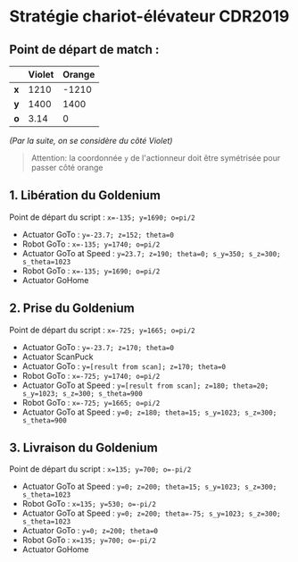 # Stratégie chariot-élévateur CDR2019

## Point de départ de match :
|     |Violet|Orange|
|-----|------|------|
|**x**|1210  |-1210 |
|**y**|1400  |1400  |
|**o**|3.14  |0     |

_(Par la suite, on se considère du côté Violet)_
> Attention: la coordonnée `y` de l'actionneur doit être symétrisée pour passer côté orange


## 1. Libération du Goldenium
Point de départ du script : `x=-135; y=1690; o=pi/2`

* Actuator GoTo : `y=-23.7; z=152; theta=0`
* Robot GoTo : `x=-135; y=1740; o=pi/2`
* Actuator GoTo at Speed : `y=23.7; z=190; theta=0; s_y=350; s_z=300; s_theta=1023`
* Robot GoTo : `x=-135; y=1690; o=pi/2`
* Actuator GoHome


## 2. Prise du Goldenium
Point de départ du script : `x=-725; y=1665; o=pi/2`

* Actuator GoTo : `y=-23.7; z=170; theta=0`
* Actuator ScanPuck
* Actuator GoTo : `y=[result from scan]; z=170; theta=0`
* Robot GoTo : `x=-725; y=1740; o=pi/2`
* Actuator GoTo at Speed : `y=[result from scan]; z=180; theta=20; s_y=1023; s_z=300; s_theta=900`
* Robot GoTo : `x=-725; y=1665; o=pi/2`
* Actuator GoTo at Speed : `y=0; z=180; theta=15; s_y=1023; s_z=300; s_theta=900`


## 3. Livraison du Goldenium
Point de départ du script : `x=135; y=700; o=-pi/2`

* Actuator GoTo at Speed : `y=0; z=200; theta=15; s_y=1023; s_z=300; s_theta=1023`
* Robot GoTo : `x=135; y=530; o=-pi/2`
* Actuator GoTo at Speed : `y=0; z=200; theta=-75; s_y=1023; s_z=300; s_theta=1023`
* Actuator GoTo : `y=0; z=200; theta=0`
* Robot GoTo : `x=135; y=700; o=-pi/2`
* Actuator GoHome
